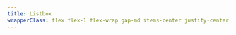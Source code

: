 ```yaml
---
title: Listbox
wrapperClass: flex flex-1 flex-wrap gap-md items-center justify-center
---
```

<template>
  <iframe styles="height: 1000px; width: 500px;"></iframe>
</template>

<script setup>
    import { onMounted } from 'vue'

    var cssLink = document.createElement("link");

    onMounted(() => {
      document.querySelector('iframe')
          .contentDocument.write(/* html */`
            <link href="https://unpkg.com/@volverjs/style@0.1.10/dist/volver.css" type="text/css" rel="Stylesheet" />
            <link href="https://unpkg.com/@volverjs/style@0.1.10/dist/themes/dark/volver.css" type="text/css" rel="Stylesheet" />
            <div class="vv-dropdown vv-dropdown--mobile-options">
              <ul class="vv-dropdown__list" role="listbox">
                <li class="vv-dropdown-optgroup" 
                  role="presentation" 
                  tabindex="-1">
                  <span class="vv-dropdown-option__label">Option group</span>
                </li>
                <li class="vv-dropdown-option" 
                  role="option" 
                  aria-selected="false" 
                  aria-disabled="false" 
                  tabindex="0">
                  <span class="vv-dropdown-option__label">Option</span>
                </li>
                <li class="vv-dropdown-option" 
                  role="option" 
                  aria-selected="false" 
                  aria-disabled="true" 
                  tabindex="0">
                  <span class="vv-dropdown-option__label">Option disabled</span>
                </li>
                <li class="vv-dropdown-option focus-visible" 
                  role="option" 
                  aria-selected="false"
                  aria-disabled="false" 
                  tabindex="0">
                  <span class="vv-dropdown-option__label">Option focused</span>
                  <span class="vv-dropdown-option__hint">Press enter to select</span>
                </li>
                <li class="vv-dropdown-option" 
                  role="option" 
                  aria-selected="true" 
                  aria-disabled="false" 
                  tabindex="0">
                  <span class="vv-dropdown-option__label">Option selected</span>
                </li>
                <li class="vv-dropdown-option vv-dropdown-option--unselectable focus-visible" 
                  role="option" 
                  aria-selected="true" 
                  aria-disabled="false" 
                  tabindex="0">
                  <span class="vv-dropdown-option__label">Option selected focused</span>
                  <span class="vv-dropdown-option__hint">Press enter to remove</span>
                </li>
              </ul>
            </div>
            `)
    })
</script>